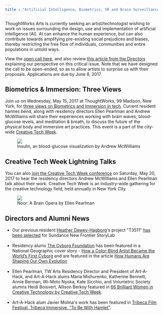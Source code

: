 ```yaml
---
title : "Artificial Intelligence, Biometrics, VR and Brain Surveillance"
---
```


<p>ThoughtWorks Arts is currently seeking an artist/technologist wishing to work on issues surrounding the design, use and implementation of artificial intelligence (AI). AI can enhance the human experience, but can also contribute towards amplifying pre-existing social prejudices and biases, thereby restricting the free flow of individuals, communities and entire populations in untold ways.</p>

<p>View the <a href="https://thoughtworksarts.io/open-call/2017-implications-of-ai/">open call here</a>, and also review <a href="https://thoughtworksarts.io/blog/why-we-are-investigating-biases-artificial-intelligence/">this article from the Directors</a> explaining our perspective on this critical issue. Note that we have designed the call to be open-ended, so as to allow artists to surprise us with their proposals. Applications are due by June 8, 2017.</p>

<!--excerpt-ends-->

<h2>Biometrics &amp; Immersion: Three Views</h2>

<p>Join us on Wednesday, May 15, 2017 at ThoughtWorks, 99 Madison, New York, for <a href="https://www.meetup.com/volumetric/events/239639066/">three views on Biometrics and Immersion in tech</a>. Current resident hannes bend, along with residency directors Ellen Pearlman and Andrew McWilliams will share their experiences working with brain waves, blood-glucose levels, and meditation &amp; breath, to discuss the future of the physical body and immersive art practices. This event is a part of the city-wide <a href="http://creativetechweek.nyc/">Creative Tech Week</a>.</p>

<figure><a href="https://jahya.net/works/insulin/"><img src="http://gallery.tinyletterapp.com/ca67ef9bca3fed76645ad088e2465add6bfb22c2/images/3ac177c2-16b6-4e87-9a7b-a43ce4cf49b0.png"/></a><figcaption>Insulin, an blood-glucose visualization by Andrew McWilliams</figcaption></figure>

<h2>Creative Tech Week Lightning Talks</h2>

<p>You can also <a href="http://creativetechweek.nyc/sessions/afternoon-lightning-talks/">join the Creative Tech Week conference</a> on Saturday, May 20, 2017 to hear the residency directors Andrew McWilliams and Ellen Pearlman talk about their work. Creative Tech Week is an industry-wide gathering for the creative technology field, held annually in New York City.</p>

<figure><a href="http://www.isea-archives.org/sample-page/isea2016/isea2016-art-events/isea2016-artist-statement-ellen-pearlman-noor-a-brain-opera/"><img src="http://gallery.tinyletterapp.com/ca67ef9bca3fed76645ad088e2465add6bfb22c2/images/4847b271-8b0a-477a-8275-5303c3f768b2.jpg"/></a><figcaption>Noor: A Brain Opera by Ellen Pearlman</figcaption></figure>

<h2>Directors and Alumni News</h2>

<ul>
<li>Our previous resident <a href="https://thoughtworksarts.io/bio/heather-dewey-hagborg/">Heather Dewey-Hagborg</a>'s project "T3511" <a href="http://www.sundance.org/blogs/news/2017-sundance-new-frontier-story-lab-projects">has been selected</a> for Sundance New Frontier StoryLab<br/><br/></li>
<li>Residency alums <a href="https://thoughtworksarts.io/bio/cyborg-foundation/">The Cyborg Foundation</a> has been featured in a National Geographic cover story - <a href="http://news.nationalgeographic.com/2017/04/worlds-first-cyborg-human-evolution-science/">How a Color-Blind Artist Became the World&rsquo;s First Cyborg</a> and are featured in the article <a href="http://www.nationalgeographic.com/magazine/2017/04/evolution-genetics-medicine-brain-technology-cyborg/">How Humans Are Shaping Our Own Evolution</a><br/><br/></li>
<li>Ellen Pearlman, TW Arts Residency Director and President of Art-A-Hack, and Art-A-Hack alums Maria Mishurenko, Katherine Bennett, Annie Berman, Wi-Moto Nyoka, Kate Sicchio, and Volumetric Society alumns Heidi Boisvert, Allison Berkoy featured in <a href="https://www.prlog.org/12636771-66-brilliant-women-in-creative-technology.html">66 Brilliant Women in Creative Technology by Creative Tech Week</a>.<br/><br/></li>
<li>Art-A-Hack alum Javier Molina's work has been featured in <a href="https://tribecafilm.com/filmguide/to-be-with-hamlet-2017">Tribeca Film Festival, Tribeca Immersive, &ldquo;To Be With Hamlet&rdquo;</a>.</li>
</ul>